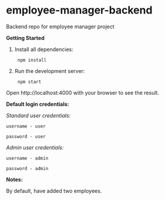 # employee-manager-backend

Backend repo for employee manager project


**Getting Started**

1. Install all dependencies:

        npm install


2. Run the development server:

        npm start

Open http://localhost:4000 with your browser to see the result.


**Default login credentials:**

*Standard user credentials:*

    username - user

    password - user


*Admin user credentials:*

    username - admin

    password - admin

**Notes:**

By default, have added two employees.
